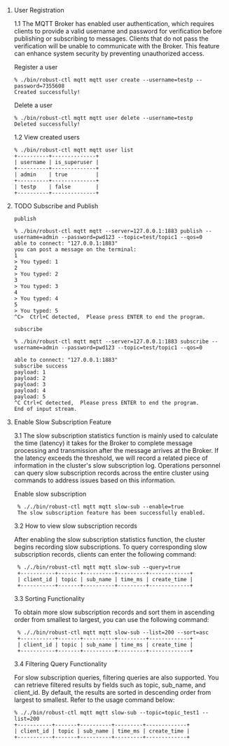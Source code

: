 1. User Registration

    1.1 The MQTT Broker has enabled user authentication, which requires clients to provide a valid username and password for verification before publishing or subscribing to messages. Clients that do not pass the verification will be unable to communicate with the Broker. This feature can enhance system security by preventing unauthorized access.

     Register a user
    ```console
    % ./bin/robust-ctl mqtt mqtt user create --username=testp --password=7355608
    Created successfully!
    ```
     Delete a user
    ```console
    % ./bin/robust-ctl mqtt mqtt user delete --username=testp
    Deleted successfully!
    ```
    1.2 View created users

    ```console
    % ./bin/robust-ctl mqtt mqtt user list
    +----------+--------------+
    | username | is_superuser |
    +----------+--------------+
    | admin    | true         |
    +----------+--------------+
    | testp    | false        |
    +----------+--------------+
    ```

2. TODO Subscribe and Publish

    `publish`

    ```console
    % ./bin/robust-ctl mqtt mqtt --server=127.0.0.1:1883 publish --username=admin --password=pwd123 --topic=test/topic1 --qos=0
    able to connect: "127.0.0.1:1883"
    you can post a message on the terminal:
    1
    > You typed: 1
    2
    > You typed: 2
    3
    > You typed: 3
    4
    > You typed: 4
    5
    > You typed: 5
    ^C>  Ctrl+C detected,  Please press ENTER to end the program.
    ```

    `subscribe`

    ```console
    % ./bin/robust-ctl mqtt mqtt --server=127.0.0.1:1883 subscribe --username=admin --password=pwd123 --topic=test/topic1 --qos=0

    able to connect: "127.0.0.1:1883"
    subscribe success
    payload: 1
    payload: 2
    payload: 3
    payload: 4
    payload: 5
    ^C Ctrl+C detected,  Please press ENTER to end the program.
    End of input stream.
    ```

3. Enable Slow Subscription Feature

   3.1 The slow subscription statistics function is mainly used to calculate the time (latency) it takes for the Broker to complete message processing and transmission after the message arrives at the Broker. If the latency exceeds the threshold, we will record a related piece of information in the cluster's slow subscription log. Operations personnel can query slow subscription records across the entire cluster using commands to address issues based on this information.

   Enable slow subscription
   ```console
    % ././bin/robust-ctl mqtt mqtt slow-sub --enable=true
    The slow subscription feature has been successfully enabled.
   ```

   3.2 How to view slow subscription records

    After enabling the slow subscription statistics function, the cluster begins recording slow subscriptions. To query corresponding slow subscription records, clients can enter the following command:

   ```console
    % ././bin/robust-ctl mqtt mqtt slow-sub --query=true
    +-----------+-------+----------+---------+-------------+
    | client_id | topic | sub_name | time_ms | create_time |
    +-----------+-------+----------+---------+-------------+
    ```

   3.3 Sorting Functionality

   To obtain more slow subscription records and sort them in ascending order from smallest to largest, you can use the following command:

   ```console
    % ././bin/robust-ctl mqtt mqtt slow-sub --list=200 --sort=asc
    +-----------+-------+----------+---------+-------------+
    | client_id | topic | sub_name | time_ms | create_time |
    +-----------+-------+----------+---------+-------------+
    ```

   3.4 Filtering Query Functionality

    For slow subscription queries, filtering queries are also supported. You can retrieve filtered results by fields such as topic, sub_name, and client_id. By default, the results are sorted in descending order from largest to smallest. Refer to the usage command below:

    ```console
    % ././bin/robust-ctl mqtt mqtt slow-sub --topic=topic_test1 --list=200
    +-----------+-------+----------+---------+-------------+
    | client_id | topic | sub_name | time_ms | create_time |
    +-----------+-------+----------+---------+-------------+
    ```
